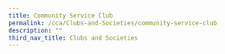 ```yaml
---
title: Community Service Club
permalink: /cca/Clubs-and-Societies/community-service-club
description: ""
third_nav_title: Clubs and Societies
---
```

